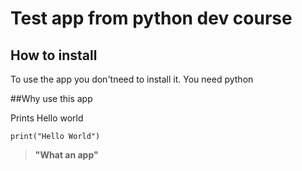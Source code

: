 # Test app from python dev course

## How to install

To use the app you don'tneed to install it.
You need python

##Why use this app

Prints Hello world

```
print("Hello World")
```

> **"What an app"**

